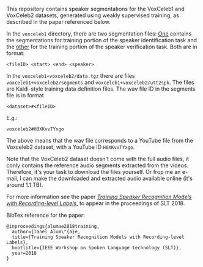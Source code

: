This repository contains speaker segmentations for the VoxCeleb1 and VoxCeleb2 datasets, generated using weakly supervised training, as described in the paper referenced below.

In the `voxceleb1` directory, there are two segmentation files:
[One](voxceleb1/voxceleb1_sid_segments) contains the segmentations for training portion of the speaker identification task and the [other](voxceleb1/voxceleb1_sv_segments) for the training portion of the speaker verification task.
Both are in format:

    <fileID> <start> <end> <speaker>
    
In the `voxceleb1+voxceleb2/data.tgz` there are files `voxceleb1+voxceleb2/segments` and `voxceleb1+voxceleb2/utt2spk`. The files are Kaldi-style training data definition files.
The wav file ID in the segments file is in format

    <dataset>#<fileID>
  
E.g.:

    voxceleb2#H0XKvvTYxgo
  
The above means that the wav file corresponds to a YouTube file from the Voxceleb2 dataset, with a YouTube ID `H0XKvvTYxgo`.

Note that the VoxCeleb2 dataset doesn't come with the full audio files, it conly contains the reference audio segments
extracted from the videos. Therefore, it's your task to download the files yourself. Or frop me an e-mail,
I can make the downloaded and extracted audio available online (it's around 1.1 TB).

For more information see the paper [_Training Speaker Recognition Models with Recording-level Labels_](doc/alumae2018training.pdf), to appear in the proceedings of SLT 2018.

BibTex reference for the paper:

    @inproceedings{alumae2018training,
      author={Tanel Alum\"{a}e,
      title={Training Speaker Recognition Models with Recording-level Labels},
      bootlitle={IEEE Workshop on Spoken Language technology (SLT)},
      year=2018
    }

